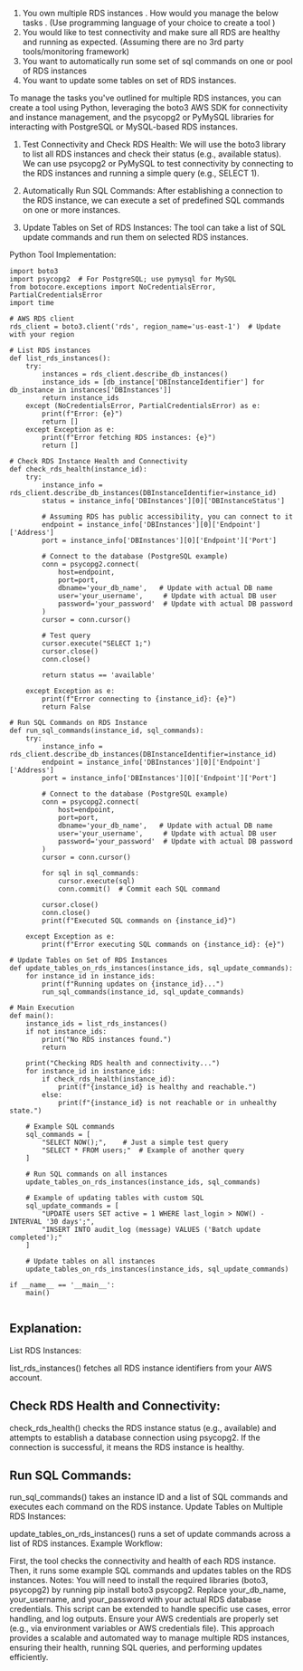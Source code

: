 
1. You own multiple RDS instances .  How would  you manage the below tasks . (Use programming language of your choice to create a tool )
2. You would like to test connectivity and make sure all RDS are healthy and running as expected. (Assuming there are no 3rd party tools/monitoring framework)
3. You want to automatically run some set of sql commands on one or pool of RDS instances
4. You want to update some tables on set of RDS instances.


To manage the tasks you've outlined for multiple RDS instances, you can create a tool using Python, leveraging the boto3 AWS SDK for connectivity 
and instance management, and the psycopg2 or PyMySQL libraries for interacting with PostgreSQL or MySQL-based RDS instances.

1. Test Connectivity and Check RDS Health:
We will use the boto3 library to list all RDS instances and check their status (e.g., available status).
We can use psycopg2 or PyMySQL to test connectivity by connecting to the RDS instances and running a simple query (e.g., SELECT 1).

2. Automatically Run SQL Commands:
After establishing a connection to the RDS instance, we can execute a set of predefined SQL commands on one or more instances.

3. Update Tables on Set of RDS Instances:
The tool can take a list of SQL update commands and run them on selected RDS instances.


Python Tool Implementation:


```
import boto3
import psycopg2  # For PostgreSQL; use pymysql for MySQL
from botocore.exceptions import NoCredentialsError, PartialCredentialsError
import time

# AWS RDS client
rds_client = boto3.client('rds', region_name='us-east-1')  # Update with your region

# List RDS instances
def list_rds_instances():
    try:
        instances = rds_client.describe_db_instances()
        instance_ids = [db_instance['DBInstanceIdentifier'] for db_instance in instances['DBInstances']]
        return instance_ids
    except (NoCredentialsError, PartialCredentialsError) as e:
        print(f"Error: {e}")
        return []
    except Exception as e:
        print(f"Error fetching RDS instances: {e}")
        return []

# Check RDS Instance Health and Connectivity
def check_rds_health(instance_id):
    try:
        instance_info = rds_client.describe_db_instances(DBInstanceIdentifier=instance_id)
        status = instance_info['DBInstances'][0]['DBInstanceStatus']
        
        # Assuming RDS has public accessibility, you can connect to it
        endpoint = instance_info['DBInstances'][0]['Endpoint']['Address']
        port = instance_info['DBInstances'][0]['Endpoint']['Port']
        
        # Connect to the database (PostgreSQL example)
        conn = psycopg2.connect(
            host=endpoint,
            port=port,
            dbname='your_db_name',   # Update with actual DB name
            user='your_username',     # Update with actual DB user
            password='your_password'  # Update with actual DB password
        )
        cursor = conn.cursor()
        
        # Test query
        cursor.execute("SELECT 1;")
        cursor.close()
        conn.close()
        
        return status == 'available'
    
    except Exception as e:
        print(f"Error connecting to {instance_id}: {e}")
        return False

# Run SQL Commands on RDS Instance
def run_sql_commands(instance_id, sql_commands):
    try:
        instance_info = rds_client.describe_db_instances(DBInstanceIdentifier=instance_id)
        endpoint = instance_info['DBInstances'][0]['Endpoint']['Address']
        port = instance_info['DBInstances'][0]['Endpoint']['Port']
        
        # Connect to the database (PostgreSQL example)
        conn = psycopg2.connect(
            host=endpoint,
            port=port,
            dbname='your_db_name',   # Update with actual DB name
            user='your_username',     # Update with actual DB user
            password='your_password'  # Update with actual DB password
        )
        cursor = conn.cursor()
        
        for sql in sql_commands:
            cursor.execute(sql)
            conn.commit()  # Commit each SQL command
        
        cursor.close()
        conn.close()
        print(f"Executed SQL commands on {instance_id}")
        
    except Exception as e:
        print(f"Error executing SQL commands on {instance_id}: {e}")

# Update Tables on Set of RDS Instances
def update_tables_on_rds_instances(instance_ids, sql_update_commands):
    for instance_id in instance_ids:
        print(f"Running updates on {instance_id}...")
        run_sql_commands(instance_id, sql_update_commands)

# Main Execution
def main():
    instance_ids = list_rds_instances()
    if not instance_ids:
        print("No RDS instances found.")
        return
    
    print("Checking RDS health and connectivity...")
    for instance_id in instance_ids:
        if check_rds_health(instance_id):
            print(f"{instance_id} is healthy and reachable.")
        else:
            print(f"{instance_id} is not reachable or in unhealthy state.")
    
    # Example SQL commands
    sql_commands = [
        "SELECT NOW();",    # Just a simple test query
        "SELECT * FROM users;"  # Example of another query
    ]
    
    # Run SQL commands on all instances
    update_tables_on_rds_instances(instance_ids, sql_commands)
    
    # Example of updating tables with custom SQL
    sql_update_commands = [
        "UPDATE users SET active = 1 WHERE last_login > NOW() - INTERVAL '30 days';",
        "INSERT INTO audit_log (message) VALUES ('Batch update completed');"
    ]
    
    # Update tables on all instances
    update_tables_on_rds_instances(instance_ids, sql_update_commands)

if __name__ == '__main__':
    main()


```

Explanation:
---------------
List RDS Instances:

list_rds_instances() fetches all RDS instance identifiers from your AWS account.

Check RDS Health and Connectivity:
------------------------------------

check_rds_health() checks the RDS instance status (e.g., available) and attempts to establish a database connection using psycopg2. If the connection is successful, it means the RDS instance is healthy.

Run SQL Commands:
----------------------

run_sql_commands() takes an instance ID and a list of SQL commands and executes each command on the RDS instance.
Update Tables on Multiple RDS Instances:

update_tables_on_rds_instances() runs a set of update commands across a list of RDS instances.
Example Workflow:

First, the tool checks the connectivity and health of each RDS instance.
Then, it runs some example SQL commands and updates tables on the RDS instances.
Notes:
You will need to install the required libraries (boto3, psycopg2) by running pip install boto3 psycopg2.
Replace your_db_name, your_username, and your_password with your actual RDS database credentials.
This script can be extended to handle specific use cases, error handling, and log outputs.
Ensure your AWS credentials are properly set (e.g., via environment variables or AWS credentials file).
This approach provides a scalable and automated way to manage multiple RDS instances, ensuring their health, running SQL queries, and performing updates efficiently.
